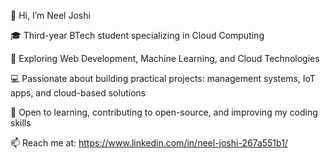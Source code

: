 👋 Hi, I’m Neel Joshi

🎓 Third-year BTech student specializing in Cloud Computing

🌱 Exploring Web Development, Machine Learning, and Cloud Technologies

💻 Passionate about building practical projects: management systems, IoT apps, and cloud-based solutions

🚀 Open to learning, contributing to open-source, and improving my coding skills

📫 Reach me at: https://www.linkedin.com/in/neel-joshi-267a551b1/
